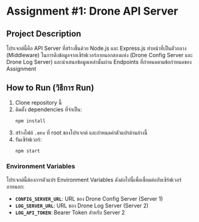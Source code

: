 # Assignment #1: Drone API Server

## Project Description
โปรเจกต์นี้คือ API Server ที่สร้างขึ้นด้วย Node.js และ Express.js ทำหน้าที่เป็นตัวกลาง (Middleware) ในการดึงข้อมูลจากเซิร์ฟเวอร์ภายนอกสองแห่ง (Drone Config Server และ Drone Log Server) และนำเสนอข้อมูลเหล่านั้นผ่าน Endpoints ที่กำหนดตามข้อกำหนดของ Assignment

## How to Run (วิธีการ Run)

1.  Clone repository นี้
2.  ติดตั้ง dependencies ที่จำเป็น:
    ```bash
    npm install
    ```
3.  สร้างไฟล์ `.env` ที่ root ของโปรเจกต์ และกำหนดค่าตัวแปรด้านล่างนี้
4.  รันเซิร์ฟเวอร์:
    ```bash
    npm start
    ```

### Environment Variables
โปรเจกต์นี้ต้องการตัวแปร Environment Variables ดังต่อไปนี้เพื่อเชื่อมต่อกับเซิร์ฟเวอร์ภายนอก:

* **`CONFIG_SERVER_URL`**: URL ของ Drone Config Server (Server 1)
* **`LOG_SERVER_URL`**: URL ของ Drone Log Server (Server 2)
* **`LOG_API_TOKEN`**: Bearer Token สำหรับ Server 2